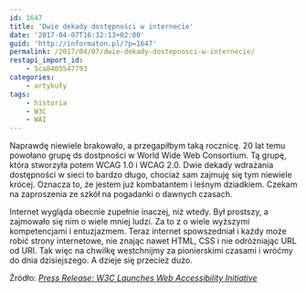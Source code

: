 ```yaml
---
id: 1647
title: 'Dwie dekady dostępności w internecie'
date: '2017-04-07T16:32:13+02:00'
guid: 'http://informaton.pl/?p=1647'
permalink: /2017/04/07/dwie-dekady-dostepnosci-w-internecie/
restapi_import_id:
    - 5ca8405547793
categories:
    - artykuły
tags:
    - historia
    - W3C
    - WAI
---
```


Naprawdę niewiele brakowało, a przegapiłbym taką rocznicę. 20 lat temu powołano grupę ds dostpności w World Wide Web Consortium. Tą grupę, która stworzyła potem WCAG 1.0 i WCAG 2.0. Dwie dekady wdrażania dostępności w sieci to bardzo długo, chociaż sam zajmuję się tym niewiele krócej. Oznacza to, że jestem już kombatantem i leśnym dziadkiem. Czekam na zaproszenia ze szkół na pogadanki o dawnych czasach.

Internet wygląda obecnie zupełnie inaczej, niż wtedy. Był prostszy, a zajmowało się nim o wiele mniej ludzi. Za to z o wiele wyższymi kompetencjami i entuzjazmem. Teraz internet spowszedniał i każdy może robić strony internetowe, nie znając nawet HTML, CSS i nie odróżniając URL od URI. Tak więc na chwilkę westchnijmy za pionierskimi czasami i wróćmy do dnia dzisiejszego. A dzieje się przecież dużo.

Źródło: *[Press Release: W3C Launches Web Accessibility Initiative](https://www.w3.org/Press/WAI-Launch.html)*
